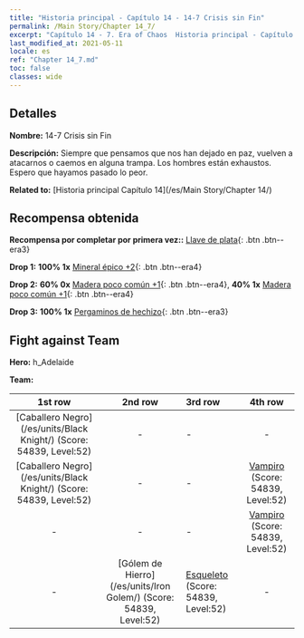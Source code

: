 ```yaml
---
title: "Historia principal - Capítulo 14 - 14-7 Crisis sin Fin"
permalink: /Main Story/Chapter 14_7/
excerpt: "Capítulo 14 - 7. Era of Chaos  Historia principal - Capítulo 14_7. 14-7 Crisis sin Fin"
last_modified_at: 2021-05-11
locale: es
ref: "Chapter 14_7.md"
toc: false
classes: wide
---
```


## Detalles

 **Nombre:** 14-7 Crisis sin Fin

 **Descripción:** Siempre que pensamos que nos han dejado en paz, vuelven a atacarnos o caemos en alguna trampa. Los hombres están exhaustos. Espero que hayamos pasado lo peor.

 **Related to:** [Historia principal Capítulo 14](/es/Main Story/Chapter 14/)

## Recompensa obtenida

 **Recompensa por completar por primera vez::** [Llave de plata](/ItemsES/con_693/){: .btn .btn--era3}

 **Drop 1:** **100% 1x** [Mineral épico +2](/ItemsES/mat_47/){: .btn .btn--era4}

 **Drop 2:** **60% 0x** [Madera poco común +1](/ItemsES/mat_41/){: .btn .btn--era4}, **40% 1x** [Madera poco común +1](/ItemsES/mat_41/){: .btn .btn--era4}

 **Drop 3:** **100% 1x** [Pergaminos de hechizo](/ItemsES/con_694/){: .btn .btn--era3}


## Fight against Team
 **Hero:** h_Adelaide

 **Team:**


  | 1st row | 2nd row | 3rd row | 4th row |
  |:----:|:----:|:----|:----:|
  | [Caballero Negro](/es/units/Black Knight/) (Score: 54839, Level:52)  | - | - | - |
  | [Caballero Negro](/es/units/Black Knight/) (Score: 54839, Level:52)  | - | - | [Vampiro](/es/units/Vampire/) (Score: 54839, Level:52)  |
  | - | - | - | [Vampiro](/es/units/Vampire/) (Score: 54839, Level:52)  |
  | - | [Gólem de Hierro](/es/units/Iron Golem/) (Score: 54839, Level:52)  | [Esqueleto](/es/units/Skeleton/) (Score: 54839, Level:52)  | - |


